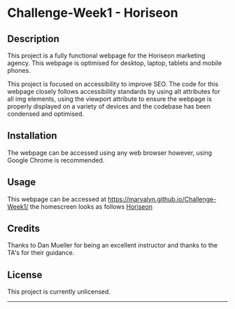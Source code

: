 # Challenge-Week1 - Horiseon

## Description 

This project is a fully functional webpage for the Horiseon marketing agency. This webpage is optimised for desktop, laptop, tablets and mobile phones.

This project is focused on accessibility to improve SEO. The code for this webpage closely follows accessibility standards by using alt attributes for all img elements, using the viewport attribute to ensure the webpage is properly displayed on a variety of devices and the codebase has been condensed and optimised.


## Installation

The webpage can be accessed using any web browser however, using Google Chrome is recommended.


## Usage 

This webpage can be accessed at https://marvalyn.github.io/Challenge-Week1/ the homescreen looks as follows [Horiseon](Challenge/Assets/images/Horiseon.png)

## Credits

Thanks to Dan Mueller for being an excellent instructor and thanks to the TA's for their guidance.


## License

This project is currently unlicensed.


---